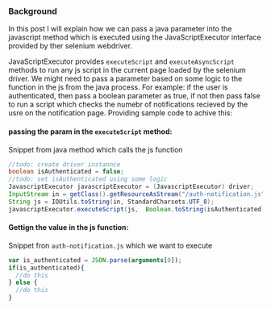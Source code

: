 ### Background
In this post I will explain how we can pass a java parameter into the javascript method which is executed using the JavaScriptExecutor interface provided by ther selenium webdriver.

JavaScriptExecutor provides `executeScript` and `executeAsyncScript` methods to run any js script in the current page loaded by the selenium driver.
We might need to pass a parameter based on some logic to the function in the js from the java process. For example: if the user is authenticated, then pass a boolean parameter as true, if not then pass false to run a script which checks the numebr of notifications recieved by the usre on the notification page.
Providing sample code to achive this:

#### passing the param in the `executeScript` method:
Snippet from java method which calls the js function
```java
//todo: create driver instannce
boolean isAuthenticated = false;
//todo: set isAuthenticated using some logic
JavascriptExecutor javascriptExecutor = (JavascriptExecutor) driver;
InputStream in = getClass().getResourceAsStream("/auth-notification.js");
String js = IOUtils.toString(in, StandardCharsets.UTF_8);
javascriptExecutor.executeScript(js,  Boolean.toString(isAuthenticated))
```

#### Gettign the value in the js function:
Snippet fron `auth-notification.js` which we want to execute
```js
var is_authenticated = JSON.parse(arguments[0]);
if(is_authenticated){
  //do this
} else {
  //do this
}
```
